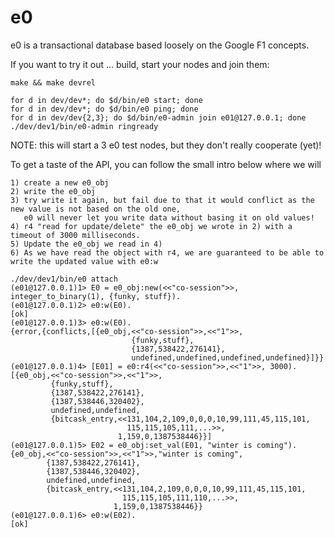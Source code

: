 e0
==

e0 is a transactional database based loosely on the Google F1 concepts.

If you want to try it out ... build, start your nodes and join them:

    make && make devrel

    for d in dev/dev*; do $d/bin/e0 start; done
    for d in dev/dev*; do $d/bin/e0 ping; done
    for d in dev/dev{2,3}; do $d/bin/e0-admin join e01@127.0.0.1; done
    ./dev/dev1/bin/e0-admin ringready

NOTE: this will start a 3 e0 test nodes, but they don't really cooperate (yet)!

To get a taste of the API, you can follow the small intro below where we will

    1) create a new e0_obj
    2) write the e0_obj
    3) try write it again, but fail due to that it would conflict as the new value is not based on the old one,
       e0 will never let you write data without basing it on old values!
    4) r4 "read for update/delete" the e0_obj we wrote in 2) with a timeout of 3000 milliseconds.
    5) Update the e0_obj we read in 4)
    6) As we have read the object with r4, we are guaranteed to be able to write the updated value with e0:w

    ./dev/dev1/bin/e0 attach
    (e01@127.0.0.1)1> E0 = e0_obj:new(<<"co-session">>, integer_to_binary(1), {funky, stuff}).
    (e01@127.0.0.1)2> e0:w(E0).
    [ok]
    (e01@127.0.0.1)3> e0:w(E0).
    {error,{conflicts,[{e0_obj,<<"co-session">>,<<"1">>,
                               {funky,stuff},
                               {1387,538422,276141},
                               undefined,undefined,undefined,undefined}]}}
    (e01@127.0.0.1)4> [E01] = e0:r4(<<"co-session">>,<<"1">>, 3000). 
    [{e0_obj,<<"co-session">>,<<"1">>,
             {funky,stuff},
             {1387,538422,276141},
             {1387,538446,320402},
             undefined,undefined,
             {bitcask_entry,<<131,104,2,109,0,0,0,10,99,111,45,115,101,
                              115,115,105,111,...>>,
                            1,159,0,1387538446}}]
    (e01@127.0.0.1)5> E02 = e0_obj:set_val(E01, "winter is coming").
    {e0_obj,<<"co-session">>,<<"1">>,"winter is coming",
            {1387,538422,276141},
            {1387,538446,320402},
            undefined,undefined,
            {bitcask_entry,<<131,104,2,109,0,0,0,10,99,111,45,115,101,
                             115,115,105,111,110,...>>,
                           1,159,0,1387538446}}
    (e01@127.0.0.1)6> e0:w(E02).
    [ok]




